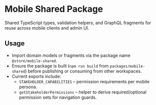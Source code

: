 # Mobile Shared Package

Shared TypeScript types, validation helpers, and GraphQL fragments for reuse across mobile clients and admin UI.

## Usage
- Import domain models or fragments via the package name `@store/mobile-shared`.
- Ensure the package is built (`npm run build` from `packages/mobile-shared`) before publishing or consuming from other workspaces.
- Current exports include:
  - `STAKEHOLDER_CAPABILITIES` – permission requirements per mobile persona.
  - `getStakeholderPermissions` – helper to derive required/optional permission sets for navigation guards.

